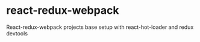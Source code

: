# react-redux-webpack

React-redux-webpack projects base setup with react-hot-loader and redux devtools
